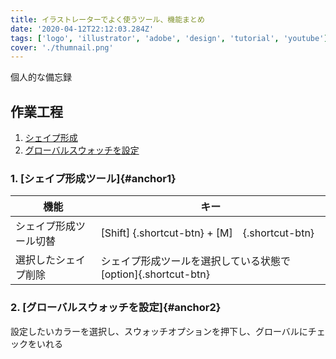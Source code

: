 ```yaml
---
title: イラストレーターでよく使うツール、機能まとめ
date: '2020-04-12T22:12:03.284Z'
tags: ['logo', 'illustrator', 'adobe', 'design', 'tutorial', 'youtube']
cover: './thumnail.png'
---
```


個人的な備忘録

<!-- ## 作業工程動画

<iframe width="560" height="315" src="https://www.youtube.com/embed/KFBrOxuBII8" frameborder="0" allow="accelerometer; autoplay; encrypted-media; gyroscope; picture-in-picture" allowfullscreen></iframe> -->

## 作業工程

1. [シェイプ形成](#anchor1)
1. [グローバルスウォッチを設定](#anchor1)

<!-- 1. [長方形グリッド](#anchor2)
1. [ブレンドツール](#anchor3) -->

### 1. [シェイプ形成ツール]{#anchor1}

| 機能                   | キー                                                            |
| ---------------------- | --------------------------------------------------------------- |
| シェイプ形成ツール切替 | [Shift] {.shortcut-btn} + [M]　{.shortcut-btn}                  |
| 選択したシェイプ削除   | シェイプ形成ツールを選択している状態で　[option]{.shortcut-btn} |

### 2. [グローバルスウォッチを設定]{#anchor2}

設定したいカラーを選択し、スウォッチオプションを押下し、グローバルにチェックをいれる

<!-- #### 3. [ブレンドツール]{#anchor3 -->
